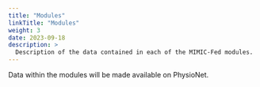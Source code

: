 ```yaml
---
title: "Modules"
linkTitle: "Modules"
weight: 3
date: 2023-09-18
description: >
  Description of the data contained in each of the MIMIC-Fed modules.
---
```


Data within the modules will be made available on PhysioNet.
